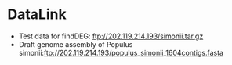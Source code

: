 # DataLink
- Test data for findDEG: ftp://202.119.214.193/simonii.tar.gz  
- Draft genome assembly of Populus simonii:ftp://202.119.214.193/populus_simonii_1604contigs.fasta

